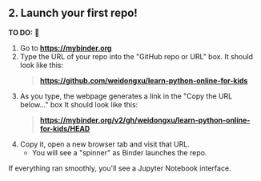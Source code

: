 ## 2. Launch your first repo!

**TO DO:** :vertical_traffic_light:

1) Go to **<https://mybinder.org>**
2) Type the URL of your repo into the "GitHub repo or URL" box.
   It should look like this:
   > **<https://github.com/weidongxu/learn-python-online-for-kids>**
3) As you type, the webpage generates a link in the "Copy the URL below..." box
   It should look like this:
   > **<https://mybinder.org/v2/gh/weidongxu/learn-python-online-for-kids/HEAD>**
4) Copy it, open a new browser tab and visit that URL.
   - You will see a "spinner" as Binder launches the repo.

If everything ran smoothly, you'll see a Jupyter Notebook interface.